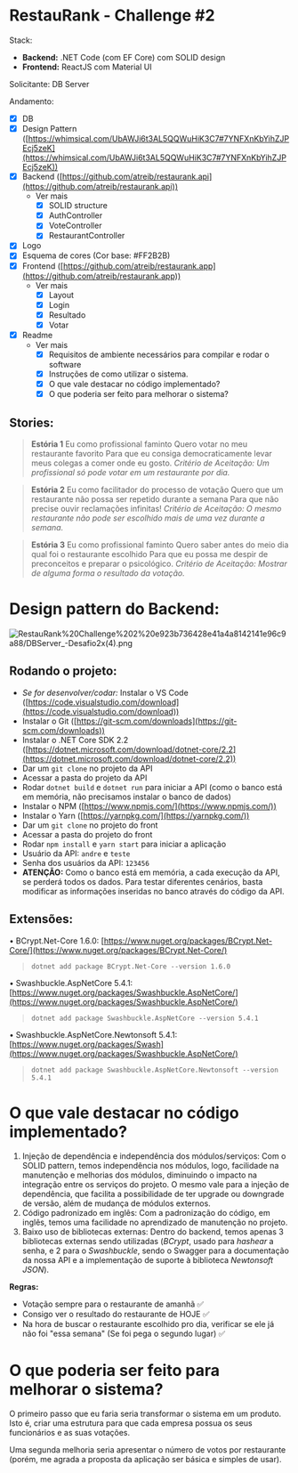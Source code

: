 # RestauRank - Challenge #2

Stack: 

- **Backend:** .NET Code (com EF Core) com SOLID design
- **Frontend:** ReactJS com Material UI

Solicitante: DB Server

Andamento:

- [x]  DB
- [x]  Design Pattern ([https://whimsical.com/UbAWJi6t3AL5QQWuHiK3C7#7YNFXnKbYihZJPEcj5zeK](https://whimsical.com/UbAWJi6t3AL5QQWuHiK3C7#7YNFXnKbYihZJPEcj5zeK))
- [x]  Backend ([https://github.com/atreib/restaurank.api](https://github.com/atreib/restaurank.api))
    - Ver mais
        - [x]  SOLID structure
        - [x]  AuthController
        - [x]  VoteController
        - [x]  RestaurantController
- [x]  Logo
- [x]  Esquema de cores (Cor base: #FF2B2B)
- [x]  Frontend ([https://github.com/atreib/restaurank.app](https://github.com/atreib/restaurank.app))
    - Ver mais
        - [x]  Layout
        - [x]  Login
        - [x]  Resultado
        - [x]  Votar
- [x]  Readme
    - Ver mais
        - [x]  Requisitos de ambiente necessários para compilar e rodar o software
        - [x]  Instruções de como utilizar o sistema.
        - [x]  O que vale destacar no código implementado?
        - [x]  O que poderia ser feito para melhorar o sistema?

## Stories:

> **Estória 1**
Eu como profissional faminto
Quero votar no meu restaurante favorito
Para que eu consiga democraticamente levar meus colegas a comer onde eu
gosto.
*Critério de Aceitação: Um profissional só pode votar em um restaurante por dia.*

> **Estória 2**
Eu como facilitador do processo de votação
Quero que um restaurante não possa ser repetido durante a semana
Para que não precise ouvir reclamações infinitas!
*Critério de Aceitação: O mesmo restaurante não pode ser escolhido mais de uma vez durante a semana.*

> **Estória 3**
Eu como profissional faminto
Quero saber antes do meio dia qual foi o restaurante escolhido
Para que eu possa me despir de preconceitos e preparar o psicológico.
*Critério de Aceitação: Mostrar de alguma forma o resultado da votação.*

# Design pattern do Backend:

![RestauRank%20Challenge%202%20e923b736428e41a4a8142141e96c9a88/DBServer_-_Desafio2x_(4).png](RestauRank%20Challenge%202%20e923b736428e41a4a8142141e96c9a88/DBServer_-_Desafio2x_(4).png)

## Rodando o projeto:

- *Se for desenvolver/codar:* Instalar o VS Code ([https://code.visualstudio.com/download](https://code.visualstudio.com/download))
- Instalar o Git ([https://git-scm.com/downloads](https://git-scm.com/downloads))
- Instalar o .NET Core SDK 2.2 ([https://dotnet.microsoft.com/download/dotnet-core/2.2](https://dotnet.microsoft.com/download/dotnet-core/2.2))
- Dar um `git clone` no projeto da API
- Acessar a pasta do projeto da API
- Rodar `dotnet build` e `dotnet run` para iniciar a API (como o banco está em memória, não precisamos instalar o banco de dados)
- Instalar o NPM ([https://www.npmjs.com/](https://www.npmjs.com/))
- Instalar o Yarn ([https://yarnpkg.com/](https://yarnpkg.com/))
- Dar um `git clone` no projeto do front
- Acessar a pasta do projeto do front
- Rodar `npm install` e `yarn start` para iniciar a aplicação
- Usuário da API: `andre` e `teste`
- Senha dos usuários da API: `123456`
- **ATENÇÃO:** Como o banco está em memória, a cada execução da API, se perderá todos os dados. Para testar diferentes cenários, basta modificar as informações inseridas no banco através do código da API.

## Extensões:

• BCrypt.Net-Core 1.6.0: [https://www.nuget.org/packages/BCrypt.Net-Core/](https://www.nuget.org/packages/BCrypt.Net-Core/)

> `dotnet add package BCrypt.Net-Core --version 1.6.0`

• Swashbuckle.AspNetCore 5.4.1: [https://www.nuget.org/packages/Swashbuckle.AspNetCore/](https://www.nuget.org/packages/Swashbuckle.AspNetCore/)

> `dotnet add package Swashbuckle.AspNetCore --version 5.4.1`

• Swashbuckle.AspNetCore.Newtonsoft 5.4.1: [https://www.nuget.org/packages/Swash](https://www.nuget.org/packages/Swashbuckle.AspNetCore/)

> `dotnet add package Swashbuckle.AspNetCore.Newtonsoft --version 5.4.1`

# O que vale destacar no código implementado?

1. Injeção de dependência e independência dos módulos/serviços: Com o SOLID pattern, temos independência nos módulos, logo, facilidade na manutenção e melhorias dos módulos, diminuindo o impacto na integração entre os serviços do projeto. O mesmo vale para a injeção de dependência, que facilita a possibilidade de ter upgrade ou downgrade de versão, além de mudança de módulos externos.
2. Código padronizado em inglês: Com a padronização do código, em inglês, temos uma facilidade no aprendizado de manutenção no projeto.
3. Baixo uso de bibliotecas externas: Dentro do backend, temos apenas 3 bibliotecas externas sendo utilizadas (*BCrypt*, usado para *hashear* a senha, e 2 para o *Swashbuckle*, sendo o Swagger para a documentação da nossa API e a implementação de suporte à biblioteca *Newtonsoft JSON*).

**Regras:**

- Votação sempre para o restaurante de amanhã ✅
- Consigo ver o resultado do restaurante de HOJE ✅
- Na hora de buscar o restaurante escolhido pro dia, verificar se ele já não foi "essa semana" (Se foi pega o segundo lugar) ✅

# O que poderia ser feito para melhorar o sistema?

O primeiro passo que eu faria seria transformar o sistema em um produto. Isto é, criar uma estrutura para que cada empresa possua os seus funcionários e as suas votações.

Uma segunda melhoria seria apresentar o número de votos por restaurante (porém, me agrada a proposta da aplicação ser básica e simples de usar).
